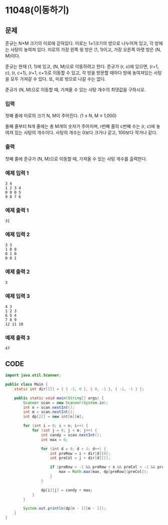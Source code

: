 # 11048\(이동하기\)

## 문제

준규는 N×M 크기의 미로에 갇혀있다. 미로는 1×1크기의 방으로 나누어져 있고, 각 방에는 사탕이 놓여져 있다. 미로의 가장 왼쪽 윗 방은 \(1, 1\)이고, 가장 오른쪽 아랫 방은 \(N, M\)이다.

준규는 현재 \(1, 1\)에 있고, \(N, M\)으로 이동하려고 한다. 준규가 \(r, c\)에 있으면, \(r+1, c\), \(r, c+1\), \(r+1, c+1\)로 이동할 수 있고, 각 방을 방문할 때마다 방에 놓여져있는 사탕을 모두 가져갈 수 있다. 또, 미로 밖으로 나갈 수는 없다.

준규가 \(N, M\)으로 이동할 때, 가져올 수 있는 사탕 개수의 최댓값을 구하시오.

### 입력

첫째 줄에 미로의 크기 N, M이 주어진다. \(1 ≤ N, M ≤ 1,000\)

둘째 줄부터 N개 줄에는 총 M개의 숫자가 주어지며, r번째 줄의 c번째 수는 \(r, c\)에 놓여져 있는 사탕의 개수이다. 사탕의 개수는 0보다 크거나 같고, 100보다 작거나 같다.

### 출력

첫째 줄에 준규가 \(N, M\)으로 이동할 때, 가져올 수 있는 사탕 개수를 출력한다.

### 예제 입력 1

```text
3 4
1 2 3 4
0 0 0 5
9 8 7 6
```

### 예제 출력 1

```text
31
```

### 예제 입력 2

```text
3 3
1 0 0
0 1 0
0 0 1
```

### 예제 출력 2

```text
3
```

### 예제 입력 3

```text
4 3
1 2 3
6 5 4
7 8 9
12 11 10
```

### 예제 출력 3

```text
47
```

## CODE

```java
import java.util.Scanner;

public class Main {
	static int dir[][] = { { -1, 0 }, { 0, -1 }, { -1, -1 } };

	public static void main(String[] args) {
		Scanner scan = new Scanner(System.in);
		int n = scan.nextInt();
		int m = scan.nextInt();
		int dp[][] = new int[n][m];

		for (int i = 0; i < n; i++) {
			for (int j = 0; j < m; j++) {
				int candy = scan.nextInt();
				int max = 0;

				for (int d = 0; d < 3; d++) {
					int preRow = i + dir[d][0];
					int preCol = j + dir[d][1];

					if (preRow > -1 && preRow < n && preCol > -1 && preCol < m) {
						max = Math.max(max, dp[preRow][preCol]);
					}
				}

				dp[i][j] = candy + max;
			}
		}

		System.out.println(dp[n - 1][m - 1]);
	}
}
```

